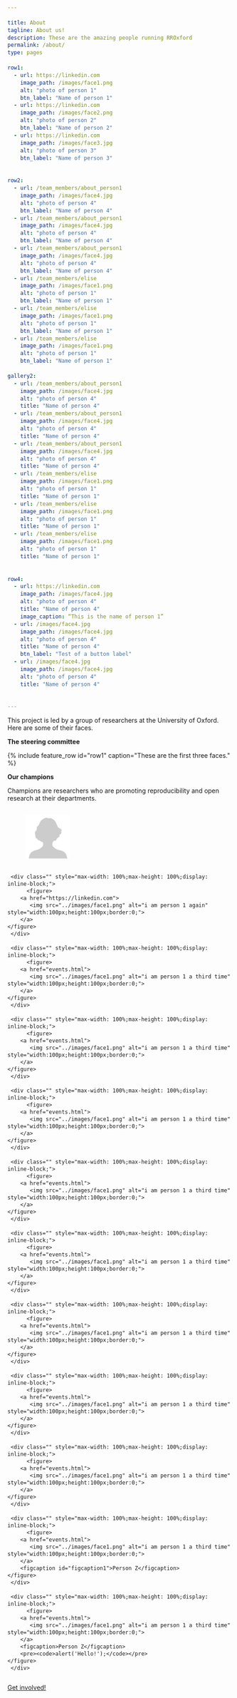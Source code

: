 ```yaml
---

title: About
tagline: About us!
description: These are the amazing people running RROxford
permalink: /about/
type: pages

row1:
  - url: https://linkedin.com
    image_path: /images/face1.png
    alt: "photo of person 1"
    btn_label: "Name of person 1"
  - url: https://linkedin.com
    image_path: /images/face2.png
    alt: "photo of person 2"
    btn_label: "Name of person 2"
  - url: https://linkedin.com
    image_path: /images/face3.jpg
    alt: "photo of person 3"
    btn_label: "Name of person 3"


row2:
  - url: /team_members/about_person1
    image_path: /images/face4.jpg
    alt: "photo of person 4"
    btn_label: "Name of person 4"
  - url: /team_members/about_person1
    image_path: /images/face4.jpg
    alt: "photo of person 4"
    btn_label: "Name of person 4"
  - url: /team_members/about_person1
    image_path: /images/face4.jpg
    alt: "photo of person 4"
    btn_label: "Name of person 4"
  - url: /team_members/elise
    image_path: /images/face1.png
    alt: "photo of person 1"
    btn_label: "Name of person 1"
  - url: /team_members/elise
    image_path: /images/face1.png
    alt: "photo of person 1"
    btn_label: "Name of person 1"
  - url: /team_members/elise
    image_path: /images/face1.png
    alt: "photo of person 1"
    btn_label: "Name of person 1"

gallery2:
  - url: /team_members/about_person1
    image_path: /images/face4.jpg
    alt: "photo of person 4"
    title: "Name of person 4"
  - url: /team_members/about_person1
    image_path: /images/face4.jpg
    alt: "photo of person 4"
    title: "Name of person 4"
  - url: /team_members/about_person1
    image_path: /images/face4.jpg
    alt: "photo of person 4"
    title: "Name of person 4"
  - url: /team_members/elise
    image_path: /images/face1.png
    alt: "photo of person 1"
    title: "Name of person 1"
  - url: /team_members/elise
    image_path: /images/face1.png
    alt: "photo of person 1"
    title: "Name of person 1"
  - url: /team_members/elise
    image_path: /images/face1.png
    alt: "photo of person 1"
    title: "Name of person 1"


row4:
  - url: https://linkedin.com
    image_path: /images/face4.jpg
    alt: "photo of person 4"
    title: "Name of person 4"
    image_caption: “This is the name of person 1”
  - url: /images/face4.jpg
    image_path: /images/face4.jpg
    alt: "photo of person 4"
    title: "Name of person 4"
    btn_label: "Test of a button label"
  - url: /images/face4.jpg
    image_path: /images/face4.jpg
    alt: "photo of person 4"
    title: "Name of person 4"


---
```


This project is led by a group of researchers at the University of Oxford. Here are some of their faces.

**The steering committee**

{% include feature_row id="row1" caption="These are the first three faces." %}


**Our champions**

Champions are researchers who are promoting reproducibility and open research at their departments.



<div id="banner" style="overflow: hidden;justify-content:space-around;">
     <div class="" style="max-width: 100%;max-height: 100%;display: inline-block;">
     	  <figure>
		<a href="events.html">
		   <img src="../images/face1.png" alt="i am person 1" style="width:100px;height:100px;border:0;">
		</a>
	</figure>
     </div>

     <div class="" style="max-width: 100%;max-height: 100%;display: inline-block;">
     	  <figure>
		<a href="https://linkedin.com">
		   <img src="../images/face1.png" alt="i am person 1 again" style="width:100px;height:100px;border:0;">
		</a>
	</figure>
     </div>

     <div class="" style="max-width: 100%;max-height: 100%;display: inline-block;">
     	  <figure>
		<a href="events.html">
		   <img src="../images/face1.png" alt="i am person 1 a third time" style="width:100px;height:100px;border:0;">
		</a>
	</figure>
     </div>

     <div class="" style="max-width: 100%;max-height: 100%;display: inline-block;">
     	  <figure>
		<a href="events.html">
		   <img src="../images/face1.png" alt="i am person 1 a third time" style="width:100px;height:100px;border:0;">
		</a>
	</figure>
     </div>

     <div class="" style="max-width: 100%;max-height: 100%;display: inline-block;">
     	  <figure>
		<a href="events.html">
		   <img src="../images/face1.png" alt="i am person 1 a third time" style="width:100px;height:100px;border:0;">
		</a>
	</figure>
     </div>

     <div class="" style="max-width: 100%;max-height: 100%;display: inline-block;">
     	  <figure>
		<a href="events.html">
		   <img src="../images/face1.png" alt="i am person 1 a third time" style="width:100px;height:100px;border:0;">
		</a>
	</figure>
     </div>

     <div class="" style="max-width: 100%;max-height: 100%;display: inline-block;">
     	  <figure>
		<a href="events.html">
		   <img src="../images/face1.png" alt="i am person 1 a third time" style="width:100px;height:100px;border:0;">
		</a>
	</figure>
     </div>

     <div class="" style="max-width: 100%;max-height: 100%;display: inline-block;">
     	  <figure>
		<a href="events.html">
		   <img src="../images/face1.png" alt="i am person 1 a third time" style="width:100px;height:100px;border:0;">
		</a>
	</figure>
     </div>

     <div class="" style="max-width: 100%;max-height: 100%;display: inline-block;">
     	  <figure>
		<a href="events.html">
		   <img src="../images/face1.png" alt="i am person 1 a third time" style="width:100px;height:100px;border:0;">
		</a>
	</figure>
     </div>

     <div class="" style="max-width: 100%;max-height: 100%;display: inline-block;">
     	  <figure>
		<a href="events.html">
		   <img src="../images/face1.png" alt="i am person 1 a third time" style="width:100px;height:100px;border:0;">
		</a>
	</figure>
     </div>

     <div class="" style="max-width: 100%;max-height: 100%;display: inline-block;">
     	  <figure>
		<a href="events.html">
		   <img src="../images/face1.png" alt="i am person 1 a third time" style="width:100px;height:100px;border:0;">
		</a>
		<figcaption id="figcaption1">Person Z</figcaption>
	</figure>
     </div>

     <div class="" style="max-width: 100%;max-height: 100%;display: inline-block;">
     	  <figure>
		<a href="events.html">
		   <img src="../images/face1.png" alt="i am person 1 a third time" style="width:100px;height:100px;border:0;">
		</a>
		<figcaption>Person Z</figcaption>
		<pre><code>alert('Hello!');</code></pre>
	</figure>
     </div>
</div>



[Get involved!](/events/)

